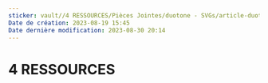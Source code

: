```yaml
---
sticker: vault//4 RESSOURCES/Pièces Jointes/duotone - SVGs/article-duotone.svg
Date de création: 2023-08-19 15:45
Date dernière modification: 2023-08-30 20:14
---
```

# 4 RESSOURCES